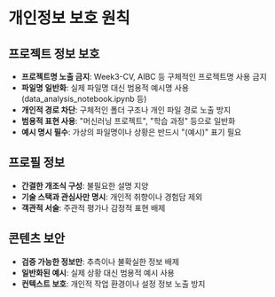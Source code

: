 # 개인정보 보호 원칙

## 프로젝트 정보 보호
- **프로젝트명 노출 금지**: Week3-CV, AIBC 등 구체적인 프로젝트명 사용 금지
- **파일명 일반화**: 실제 파일명 대신 범용적 예시명 사용 (data_analysis_notebook.ipynb 등)
- **개인적 경로 차단**: 구체적인 폴더 구조나 개인 파일 경로 노출 방지
- **범용적 표현 사용**: "머신러닝 프로젝트", "학습 과정" 등으로 일반화
- **예시 명시 필수**: 가상의 파일명이나 상황은 반드시 "(예시)" 표기 필요

## 프로필 정보
- **간결한 개조식 구성**: 불필요한 설명 지양
- **기술 스택과 관심사만 명시**: 개인적 취향이나 경험담 제외
- **객관적 서술**: 주관적 평가나 감정적 표현 배제

## 콘텐츠 보안
- **검증 가능한 정보만**: 추측이나 불확실한 정보 배제
- **일반화된 예시**: 실제 상황 대신 범용적 예시 사용
- **컨텍스트 보호**: 개인적 작업 환경이나 설정 정보 노출 방지